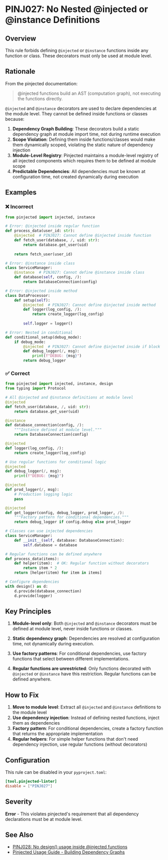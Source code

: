 # PINJ027: No Nested @injected or @instance Definitions

## Overview

This rule forbids defining `@injected` or `@instance` functions inside any function or class. These decorators must only be used at module level.

## Rationale

From the pinjected documentation:

> @injected functions build an AST (computation graph), not executing the functions directly.

`@injected` and `@instance` decorators are used to declare dependencies at the module level. They cannot be defined inside functions or classes because:

1. **Dependency Graph Building**: These decorators build a static dependency graph at module import time, not during runtime execution
2. **Scope Violation**: Defining them inside functions/classes would make them dynamically scoped, violating the static nature of dependency injection
3. **Module-Level Registry**: Pinjected maintains a module-level registry of all injected components which requires them to be defined at module scope
4. **Predictable Dependencies**: All dependencies must be known at configuration time, not created dynamically during execution

## Examples

### ❌ Incorrect

```python
from pinjected import injected, instance

# Error: @injected inside regular function
def process_data(user_id: str):
    @injected  # PINJ027: Cannot define @injected inside function
    def fetch_user(database, /, uid: str):
        return database.get_user(uid)
    
    return fetch_user(user_id)

# Error: @instance inside class
class ServiceManager:
    @instance  # PINJ027: Cannot define @instance inside class
    def database(self, config, /):
        return DatabaseConnection(config)

# Error: @injected inside method
class DataProcessor:
    def setup(self):
        @injected  # PINJ027: Cannot define @injected inside method
        def logger(log_config, /):
            return create_logger(log_config)
        
        self.logger = logger()

# Error: Nested in conditional
def conditional_setup(debug_mode):
    if debug_mode:
        @injected  # PINJ027: Cannot define @injected inside if block
        def debug_logger(/, msg):
            print(f"DEBUG: {msg}")
        return debug_logger
```

### ✅ Correct

```python
from pinjected import injected, instance, design
from typing import Protocol

# All @injected and @instance definitions at module level
@injected
def fetch_user(database, /, uid: str):
    return database.get_user(uid)

@instance
def database_connection(config, /):
    """Instance defined at module level."""
    return DatabaseConnection(config)

@injected
def logger(log_config, /):
    return create_logger(log_config)

# Use regular functions for conditional logic
@injected
def debug_logger(/, msg):
    print(f"DEBUG: {msg}")

@injected
def prod_logger(/, msg):
    # Production logging logic
    pass

@injected
def get_logger(config, debug_logger, prod_logger, /):
    """Factory pattern for conditional dependencies."""
    return debug_logger if config.debug else prod_logger

# Classes can use injected dependencies
class ServiceManager:
    def __init__(self, database: DatabaseConnection):
        self.database = database

# Regular functions can be defined anywhere
def process_data(items):
    def helper(item):  # OK: Regular function without decorators
        return item * 2
    return [helper(item) for item in items]

# Configure dependencies
with design() as d:
    d.provide(database_connection)
    d.provide(logger)
```

## Key Principles

1. **Module-level only**: Both `@injected` and `@instance` decorators must be defined at module level, never inside functions or classes.

2. **Static dependency graph**: Dependencies are resolved at configuration time, not dynamically during execution.

3. **Use factory patterns**: For conditional dependencies, use factory functions that select between different implementations.

4. **Regular functions are unrestricted**: Only functions decorated with `@injected` or `@instance` have this restriction. Regular functions can be defined anywhere.

## How to Fix

1. **Move to module level**: Extract all `@injected` and `@instance` definitions to the module level
2. **Use dependency injection**: Instead of defining nested functions, inject them as dependencies
3. **Factory pattern**: For conditional dependencies, create a factory function that returns the appropriate implementation
4. **Regular helpers**: For simple helper functions that don't need dependency injection, use regular functions (without decorators)

## Configuration

This rule can be disabled in your `pyproject.toml`:

```toml
[tool.pinjected-linter]
disable = ["PINJ027"]
```

## Severity

**Error** - This violates pinjected's requirement that all dependency declarations must be at module level.

## See Also

- [PINJ028: No design() usage inside @injected functions](./pinj028_no_design_in_injected.md)
- [Pinjected Usage Guide - Building Dependency Graphs](https://github.com/pinjected/pinjected/blob/main/docs/how_to_use_pinjected.md)